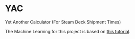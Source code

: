 # YAC
Yet Another Calculator (For Steam Deck Shipment Times)

The Machine Learning for this project is based on [this tutorial](https://www.geeksforgeeks.org/ml-neural-network-implementation-in-c-from-scratch/).
